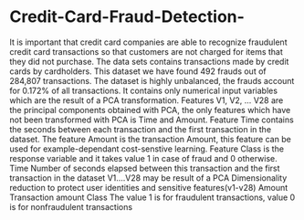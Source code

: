 # Credit-Card-Fraud-Detection-
It is important that credit card companies are able to recognize fraudulent credit card transactions so that customers are not charged for items that they did not purchase. The data sets contains transactions made by credit cards by cardholders. This dataset we have found 492 frauds out of 284,807 transactions. The dataset is highly unbalanced, the frauds account for 0.172% of all transactions. It contains only numerical input variables which are the result of a PCA transformation. Features V1, V2, … V28 are the principal components obtained with PCA, the only features which have not been transformed with PCA is Time and Amount. Feature Time contains the seconds between each transaction and the first transaction in the dataset. The feature Amount is the transaction Amount, this feature can be used for example-dependant cost-senstive learning. Feature Class is the response variable and it takes value 1 in case of fraud and 0 otherwise. Time Number of seconds elapsed between this transaction and the first transaction in the dataset V1….V28 may be result of a PCA Dimensionality reduction to protect user identities and sensitive features(v1-v28) Amount Transaction amount Class The value 1 is for fraudulent transactions, value 0 is for nonfraudulent transactions
